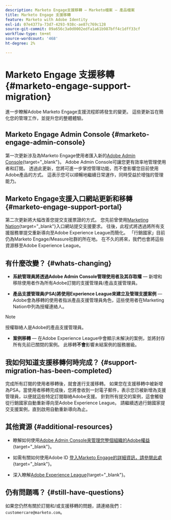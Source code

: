 ```yaml
---
description: Marketo Engage支援移轉 — Marketo檔案 — 產品檔案
title: Marketo Engage 支援移轉
feature: Marketo with Adobe Identity
exl-id: 07e4377a-73d7-4293-938c-ae87c769c128
source-git-commit: 09a656c3a0d0002edfa1a61b987bff4c1dff33cf
workflow-type: tm+mt
source-wordcount: '468'
ht-degree: 2%

---
```


# Marketo Engage 支援移轉 {#marketo-engage-support-migration}

進一步瞭解Adobe Marketo Engage支援流程即將發生的變更。 這些更新旨在簡化您的管理工作，並提升您的整體體驗。

## Marketo Engage Admin Console {#marketo-engage-admin-console}

第一次更新涉及為Marketo Engage使用者匯入新的[Adobe Admin Console](https://helpx.adobe.com/tw/enterprise/admin-guide.html){target="_blank"}。 Adobe Admin Console可讓您更有效率地管理使用者和訂閱。 透過此更新，您將可進一步掌控管理功能，而不會影響您目前使用Adobe產品的方式。 這表示您可以順暢地繼續日常運作，同時受益於增強的管理能力。

## Marketo Engage支援入口網站更新和移轉 {#marketo-engage-support-portal}

第二次更新將大幅改善您提交支援票證的方式。 您先前曾使用[Marketing Nation](https://nation.marketo.com/){target="_blank"}入口網站提交支援要求。 往後，此程式將透過將所有支援服務單提交重新導向至Adobe Experience League而簡化。 「行銷國家」目前仍為Marketo Engage/Measure社群的所在地。 在不久的將來，我們也會將這些資源移至Adobe Experience League。

## 有什麼改變？ {#whats-changing}

* **系統管理員將透過Adobe Admin Console管理使用者及其存取權** — 新增和移除使用者作為所有Adobe訂閱的支援管理員/產品支援管理員。

* **產品支援管理員(PSA)將使用Experience League來建立及管理支援案例** — Adobe會為移轉的使用者指派產品支援管理員角色，這些使用者在Marketing Nation中列為授權連絡人。

>[!NOTE]
>
>授權聯絡人是Adobe的產品支援管理員。

* **案例移轉** — 在Adobe Experience League中會顯示未解決的案例，並將封存所有先前已關閉的案例。 此移轉&#x200B;**不會**&#x200B;影響未結案例的服務層級。

## 我如何知道支援移轉何時完成？ {#support-migration-has-been-completed}

完成所有訂閱的使用者移轉後，就會進行支援移轉。 如果您在支援移轉中被新增為PSA，當使用者移轉完成後，您將會收到一封電子郵件，表示您已被新增為支援管理員，以便就這些特定訂閱聯絡Adobe支援。 針對所有提交的案例，這會觸發從行銷國家自動重新導向至Adobe Experience League。 請繼續透過行銷國家提交支援案例，直到啟用自動重新導向為止。

## 其他資源 {#additional-resources}

* 瞭解如何使用[Adobe Admin Console來管理您整個組織的Adobe權益](https://helpx.adobe.com/tw/enterprise/using/admin-roles.html){target="_blank"}。

* 如需有關如何使用Adobe ID [登入Marketo Engage的詳細資訊，請參閱此處](/help/marketo/product-docs/administration/marketo-with-adobe-identity/user-sign-in-with-adobe-id.md){target="_blank"}。

* 深入瞭解[Adobe Experience League](https://experienceleague.adobe.com/zh-hant){target="_blank"}。

## 仍有問題嗎？ {#still-have-questions}

如果您仍然有關於訂閱和/或支援移轉的問題，請連絡我們： `customercare@marketo.com`。
